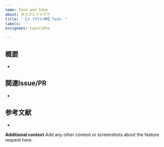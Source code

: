 ```yaml
---
name: Task and Idea
about: タスクとアイデア
title: "【〆 YYYY/MM】Task: "
labels: ''
assignees: tuyuri6ka

---
```


## 概要
- 

## 関連Issue/PR
- 

## 参考文献
- 

**Additional context**
Add any other context or screenshots about the feature request here.
